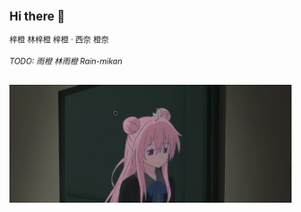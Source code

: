 ## Hi there 👋

梓橙 林梓橙 梓橙 · 西奈 橙奈

###### TODO: 雨橙 林雨橙 Rain-mikan

<p align="center">
  <img src="background.jpg" alt="background">
</p>
